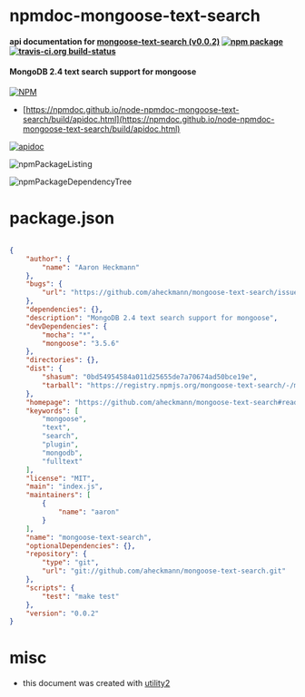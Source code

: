# npmdoc-mongoose-text-search

#### api documentation for  [mongoose-text-search (v0.0.2)](https://github.com/aheckmann/mongoose-text-search#readme)  [![npm package](https://img.shields.io/npm/v/npmdoc-mongoose-text-search.svg?style=flat-square)](https://www.npmjs.org/package/npmdoc-mongoose-text-search) [![travis-ci.org build-status](https://api.travis-ci.org/npmdoc/node-npmdoc-mongoose-text-search.svg)](https://travis-ci.org/npmdoc/node-npmdoc-mongoose-text-search)

#### MongoDB 2.4 text search support for mongoose

[![NPM](https://nodei.co/npm/mongoose-text-search.png?downloads=true&downloadRank=true&stars=true)](https://www.npmjs.com/package/mongoose-text-search)

- [https://npmdoc.github.io/node-npmdoc-mongoose-text-search/build/apidoc.html](https://npmdoc.github.io/node-npmdoc-mongoose-text-search/build/apidoc.html)

[![apidoc](https://npmdoc.github.io/node-npmdoc-mongoose-text-search/build/screenCapture.buildCi.browser.%252Ftmp%252Fbuild%252Fapidoc.html.png)](https://npmdoc.github.io/node-npmdoc-mongoose-text-search/build/apidoc.html)

![npmPackageListing](https://npmdoc.github.io/node-npmdoc-mongoose-text-search/build/screenCapture.npmPackageListing.svg)

![npmPackageDependencyTree](https://npmdoc.github.io/node-npmdoc-mongoose-text-search/build/screenCapture.npmPackageDependencyTree.svg)



# package.json

```json

{
    "author": {
        "name": "Aaron Heckmann"
    },
    "bugs": {
        "url": "https://github.com/aheckmann/mongoose-text-search/issues"
    },
    "dependencies": {},
    "description": "MongoDB 2.4 text search support for mongoose",
    "devDependencies": {
        "mocha": "*",
        "mongoose": "3.5.6"
    },
    "directories": {},
    "dist": {
        "shasum": "0bd54954584a011d25655de7a70674ad50bce19e",
        "tarball": "https://registry.npmjs.org/mongoose-text-search/-/mongoose-text-search-0.0.2.tgz"
    },
    "homepage": "https://github.com/aheckmann/mongoose-text-search#readme",
    "keywords": [
        "mongoose",
        "text",
        "search",
        "plugin",
        "mongodb",
        "fulltext"
    ],
    "license": "MIT",
    "main": "index.js",
    "maintainers": [
        {
            "name": "aaron"
        }
    ],
    "name": "mongoose-text-search",
    "optionalDependencies": {},
    "repository": {
        "type": "git",
        "url": "git://github.com/aheckmann/mongoose-text-search.git"
    },
    "scripts": {
        "test": "make test"
    },
    "version": "0.0.2"
}
```



# misc
- this document was created with [utility2](https://github.com/kaizhu256/node-utility2)
